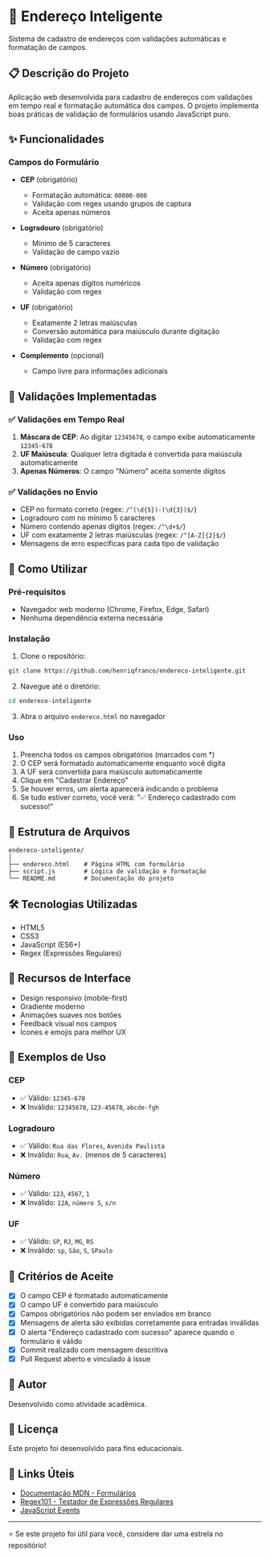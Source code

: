 # 📍 Endereço Inteligente

Sistema de cadastro de endereços com validações automáticas e formatação de campos.

## 📋 Descrição do Projeto

Aplicação web desenvolvida para cadastro de endereços com validações em tempo real e formatação automática dos campos. O projeto implementa boas práticas de validação de formulários usando JavaScript puro.

## ✨ Funcionalidades

### Campos do Formulário

- **CEP** (obrigatório)
  - Formatação automática: `00000-000`
  - Validação com regex usando grupos de captura
  - Aceita apenas números

- **Logradouro** (obrigatório)
  - Mínimo de 5 caracteres
  - Validação de campo vazio

- **Número** (obrigatório)
  - Aceita apenas dígitos numéricos
  - Validação com regex

- **UF** (obrigatório)
  - Exatamente 2 letras maiúsculas
  - Conversão automática para maiúsculo durante digitação
  - Validação com regex

- **Complemento** (opcional)
  - Campo livre para informações adicionais

## 🎯 Validações Implementadas

### ✅ Validações em Tempo Real

1. **Máscara de CEP**: Ao digitar `12345678`, o campo exibe automaticamente `12345-678`
2. **UF Maiúscula**: Qualquer letra digitada é convertida para maiúscula automaticamente
3. **Apenas Números**: O campo "Número" aceita somente dígitos

### ✅ Validações no Envio

- CEP no formato correto (regex: `/^(\d{5})-(\d{3})$/`)
- Logradouro com no mínimo 5 caracteres
- Número contendo apenas dígitos (regex: `/^\d+$/`)
- UF com exatamente 2 letras maiúsculas (regex: `/^[A-Z]{2}$/`)
- Mensagens de erro específicas para cada tipo de validação

## 🚀 Como Utilizar

### Pré-requisitos

- Navegador web moderno (Chrome, Firefox, Edge, Safari)
- Nenhuma dependência externa necessária

### Instalação

1. Clone o repositório:
```bash
git clone https://github.com/henriqfranco/endereco-inteligente.git
```

2. Navegue até o diretório:
```bash
cd endereco-inteligente
```

3. Abra o arquivo `endereco.html` no navegador

### Uso

1. Preencha todos os campos obrigatórios (marcados com *)
2. O CEP será formatado automaticamente enquanto você digita
3. A UF será convertida para maiúsculo automaticamente
4. Clique em "Cadastrar Endereço"
5. Se houver erros, um alerta aparecerá indicando o problema
6. Se tudo estiver correto, você verá: "✅ Endereço cadastrado com sucesso!"

## 📁 Estrutura de Arquivos

```
endereco-inteligente/
│
├── endereco.html    # Página HTML com formulário
├── script.js        # Lógica de validação e formatação
└── README.md        # Documentação do projeto
```

## 🛠️ Tecnologias Utilizadas

- HTML5
- CSS3
- JavaScript (ES6+)
- Regex (Expressões Regulares)

## 🎨 Recursos de Interface

- Design responsivo (mobile-first)
- Gradiente moderno
- Animações suaves nos botões
- Feedback visual nos campos
- Ícones e emojis para melhor UX

## 📝 Exemplos de Uso

### CEP
- ✅ Válido: `12345-678`
- ❌ Inválido: `12345678`, `123-45678`, `abcde-fgh`

### Logradouro
- ✅ Válido: `Rua das Flores`, `Avenida Paulista`
- ❌ Inválido: `Rua`, `Av.` (menos de 5 caracteres)

### Número
- ✅ Válido: `123`, `4567`, `1`
- ❌ Inválido: `12A`, `número 5`, `s/n`

### UF
- ✅ Válido: `SP`, `RJ`, `MG`, `RS`
- ❌ Inválido: `sp`, `São`, `S`, `SPaulo`

## 🧪 Critérios de Aceite

- [x] O campo CEP é formatado automaticamente
- [x] O campo UF é convertido para maiúsculo
- [x] Campos obrigatórios não podem ser enviados em branco
- [x] Mensagens de alerta são exibidas corretamente para entradas inválidas
- [x] O alerta "Endereço cadastrado com sucesso" aparece quando o formulário é válido
- [x] Commit realizado com mensagem descritiva
- [x] Pull Request aberto e vinculado à issue

## 👤 Autor

Desenvolvido como atividade acadêmica.

## 📄 Licença

Este projeto foi desenvolvido para fins educacionais.

## 🔗 Links Úteis

- [Documentação MDN - Formulários](https://developer.mozilla.org/pt-BR/docs/Learn/Forms)
- [Regex101 - Testador de Expressões Regulares](https://regex101.com/)
- [JavaScript Events](https://developer.mozilla.org/pt-BR/docs/Web/Events)

---

⭐ Se este projeto foi útil para você, considere dar uma estrela no repositório!
